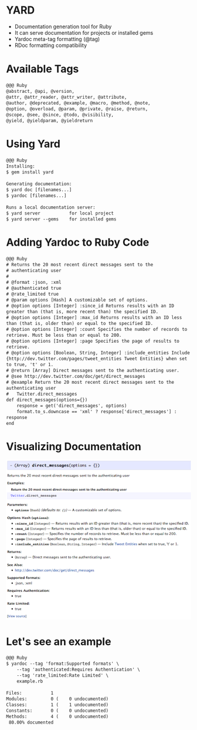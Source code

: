 <!SLIDE bullets>
# YARD #

* Documentation generation tool for Ruby
* It can serve documentation for projects or installed gems
* Yardoc meta-tag formatting (@tag)
* RDoc formatting compatibility

<!SLIDE small>
# Available Tags #

	@@@ Ruby
	@abstract, @api, @version,
	@attr, @attr_reader, @attr_writer, @attribute, 
	@author, @deprecated, @example, @macro, @method, @note, 
	@option, @overload, @param, @private, @raise, @return, 
	@scope, @see, @since, @todo, @visibility, 
	@yield, @yieldparam, @yieldreturn

<!SLIDE>
# Using Yard #

	@@@ Ruby
	Installing:
	$ gem install yard
	
	Generating documentation:
	$ yard doc [filenames...]
	$ yardoc [filenames...]
	
	Runs a local documentation server:
	$ yard server			for local project
	$ yard server --gems	for installed gems
	
<!SLIDE smaller>
# Adding Yardoc to Ruby Code #

	@@@ Ruby
	# Returns the 20 most recent direct messages sent to the 
	# authenticating user
	#
	# @format :json, :xml
	# @authenticated true
	# @rate_limited true
	# @param options [Hash] A customizable set of options.
	# @option options [Integer] :since_id Returns results with an ID greater than (that is, more recent than) the specified ID.
	# @option options [Integer] :max_id Returns results with an ID less than (that is, older than) or equal to the specified ID.
	# @option options [Integer] :count Specifies the number of records to retrieve. Must be less than or equal to 200.
	# @option options [Integer] :page Specifies the page of results to retrieve.
	# @option options [Boolean, String, Integer] :include_entities Include {http://dev.twitter.com/pages/tweet_entities Tweet Entities} when set to true, 't' or 1.
	# @return [Array] Direct messages sent to the authenticating user.
	# @see http://dev.twitter.com/doc/get/direct_messages
	# @example Return the 20 most recent direct messages sent to the authenticating user
	#   Twitter.direct_messages
	def direct_messages(options={})
		response = get('direct_messages', options)
		format.to_s.downcase == 'xml' ? response['direct_messages'] : response
	end
	
<!SLIDE center>
# Visualizing Documentation #

![yard](yard.png)

<!SLIDE small>
# Let's see an example #

	@@@ Ruby
	$ yardoc --tag 'format:Supported formats' \
		--tag 'authenticated:Requires Authentication' \
		--tag 'rate_limited:Rate Limited' \
		example.rb
	
	Files:           1
	Modules:         0 (    0 undocumented)
	Classes:         1 (    1 undocumented)
	Constants:       0 (    0 undocumented)
	Methods:         4 (    0 undocumented)
	 80.00% documented